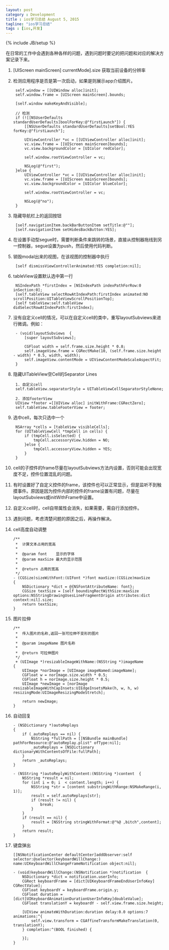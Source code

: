 ```yaml
---
layout: post
category : Development
title : ios学习总结 August 5, 2015
tagline: "ios学习总结"
tags : [ios,开发]
---
```

{% include JB/setup %}

在日常的工作中会遇到各种各样的问题，遇到问题时要记的把问题和对应的解决方案记录下来。

1. [UIScreen mainScreen] currentMode].size  获取当前设备的分辨率

2. 检测应用程序是否是第一次启动，如果是则展示app介绍图片。

	    self.window = [[UIWindow alloc]init];
	    self.window.frame = [UIScreen mainScreen].bounds;
	    
	    [self.window makeKeyAndVisible];
	    
	    // 检测
	    if (![[NSUserDefaults standardUserDefaults]boolForKey:@"firstLaunch"]) {
	        [[NSUserDefaults standardUserDefaults]setBool:YES forKey:@"firstLaunch"];
	        
	        UIViewController *vc = [[UIViewController alloc]init];
	        vc.view.frame = [[UIScreen mainScreen]bounds];
	        vc.view.backgroundColor = [UIColor redColor];
	        
	        self.window.rootViewController = vc;
	        
	        NSLog(@"first");
	    }else {
	        UIViewController *vc = [[UIViewController alloc]init];
	        vc.view.frame = [[UIScreen mainScreen]bounds];
	        vc.view.backgroundColor = [UIColor blueColor];
	        
	        self.window.rootViewController = vc;
	        
	        NSLog(@"no");
	    }
	    
3. 隐藏导航栏上的返回按钮

    	[self.navigationItem.backBarButtonItem setTitle:@""];
    	[self.navigationItem setHidesBackButton:YES];
    	
4. 在设置手动型segue时，需要判断条件来跳转的场景，直接从控制器拖线到另一控制器，segue设置为push，然后使用代码判断。
5. 销毁modal出来的视图，在该视图的控制器中执行

		[self dismissViewControllerAnimated:YES completion:nil];
		
6. tableView设置默认选中第一行

	    NSIndexPath *firstIndex = [NSIndexPath indexPathForRow:0 inSection:0];
	    [self.tableView selectRowAtIndexPath:firstIndex animated:NO scrollPosition:UITableViewScrollPositionTop];
	    [self tableView:self.tableView didSelectRowAtIndexPath:firstIndex];
	    
7. 没有自定义cell的情况，可以在自定义cell的类中，重写layoutSubviews来进行微调。例如：

		- (void)layoutSubviews  {
		    [super layoutSubviews];
		    
		    CGFloat width = self.frame.size.height * 0.8;
		    self.imageView.frame = CGRectMake(10, (self.frame.size.height - width) * 0.5, width, width);
		    self.imageView.contentMode = UIViewContentModeScaleAspectFit;
		}
		
8. 隐藏UITableView空Cell的Separator Lines

		1. 自定义cell
		self.tableView.separatorStyle = UITableViewCellSeparatorStyleNone;
		
		2. 添加footerView
		UIView *footer =[[UIView alloc] initWithFrame:CGRectZero]; 
		self.tableView.tableFooterView = footer; 
		
9. 选中cell，每次只选中一个

		NSArray *cells = [tableView visibleCells];
	    for (UITableViewCell *tmpCell in cells) {
	        if (tmpCell.isSelected) {
	            tmpCell.accessoryView.hidden = NO;
	        }else {
	            tmpCell.accessoryView.hidden = YES;
	        }
	    }
	    
10. cell的子控件的frame尽量在layoutSubviews方法内设置，否则可能会出现宽度不足，控件位置混乱的问题。
11. 有时设置好了自定义控件的frame，该控件也可以正常显示，但是监听不到触摸事件。原因是因为控件内部的控件的frame设置有问题，尽量在layoutSubviews或initWithFrame中设置。
12. 自定义cell时，cell自带属性会消失，如果需要，需自行添加控件。
13. 遇到问题，考虑清楚问题的原因之后，再操作解决。
14. cell高度自动调整

		/**
		 *  计算文本占用的宽高
		 *
		 *  @param font    显示的字体
		 *  @param maxSize 最大的显示范围
		 *
		 *  @return 占用的宽高
		 */
		- (CGSize)sizeWithFont:(UIFont *)font maxSize:(CGSize)maxSize
		{
		    NSDictionary *dict = @{NSFontAttributeName: font};
		    CGSize textSize = [self boundingRectWithSize:maxSize options:NSStringDrawingUsesLineFragmentOrigin attributes:dict context:nil].size;
		    return textSize;
		}
15. 图片拉伸

		/**
		 *  传入图片的名称,返回一张可拉伸不变形的图片
		 *
		 *  @param imageName 图片名称
		 *
		 *  @return 可拉伸图片
		 */
		 + (UIImage *)resizableImageWithName:(NSString *)imageName
		{
		    UIImage *norImage = [UIImage imageNamed:imageName];
		    CGFloat w = norImage.size.width * 0.5;
		    CGFloat h = norImage.size.height * 0.5;
		    UIImage *newImage = [norImage resizableImageWithCapInsets:UIEdgeInsetsMake(h, w, h, w) resizingMode:UIImageResizingModeStretch];
		    
		    return newImage;
		}
	
16. 自动回复

		- (NSDictionary *)autoReplays
		{
		    if (_autoReplays == nil) {
		        NSString *fullPath = [[NSBundle mainBundle] pathForResource:@"autoReplay.plist" ofType:nil];
		        _autoReplays = [NSDictionary dictionaryWithContentsOfFile:fullPath];
		    }
		    return _autoReplays;
		}
	
		- (NSString *)autoReplyWithContent:(NSString *)content  {
		    NSString *result = nil;
		    for (int i = 0; i  < content.length; i++) {
		        NSString *str = [content substringWithRange:NSMakeRange(i, 1)];
		        result = self.autoReplays[str];
		        if (result != nil) {
		            break;
		        }
		    }
		    if (result == nil) {
		        result = [NSString stringWithFormat:@"%@ ,bitch",content];
		    }
		    return result;
		}
	
17. 键盘弹出

		[[NSNotificationCenter defaultCenter]addObserver:self selector:@selector(keyboardWillChange:) name:UIKeyboardWillChangeFrameNotification object:nil];
		
		- (void)keyboardWillChange:(NSNotification *)notification  {
		    NSDictionary *dict = notification.userInfo;
		    CGRect keyboardFrame = [dict[UIKeyboardFrameEndUserInfoKey] CGRectValue];
		    CGFloat keyboardY = keyboardFrame.origin.y;
		    CGFloat duration = [dict[UIKeyboardAnimationDurationUserInfoKey]doubleValue];
		    CGFloat translationY = keyboardY - self.view.frame.size.height;
		    
		    [UIView animateWithDuration:duration delay:0.0 options:7 animations:^{
		        self.view.transform = CGAffineTransformMakeTranslation(0, translationY);
		    } completion:^(BOOL finished) {
		        
		    }];
		}